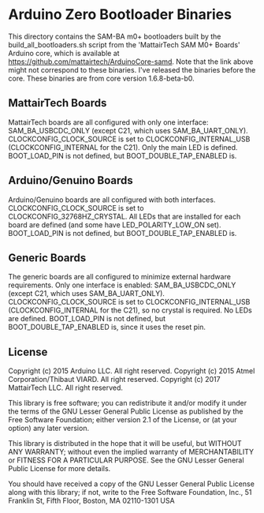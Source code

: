 # Arduino Zero Bootloader Binaries

This directory contains the SAM-BA m0+ bootloaders built by the
build_all_bootloaders.sh script from the 'MattairTech SAM M0+
Boards' Arduino core, which is available at
https://github.com/mattairtech/ArduinoCore-samd.
Note that the link above might not correspond to these binaries.
I've released the binaries before the core. These binaries are from
core version 1.6.8-beta-b0.

## MattairTech Boards
MattairTech boards are all configured with only one interface:
SAM_BA_USBCDC_ONLY (except C21, which uses SAM_BA_UART_ONLY).
CLOCKCONFIG_CLOCK_SOURCE is set to CLOCKCONFIG_INTERNAL_USB
(CLOCKCONFIG_INTERNAL for the C21). Only the main LED is defined.
BOOT_LOAD_PIN is not defined, but BOOT_DOUBLE_TAP_ENABLED is.

## Arduino/Genuino Boards
Arduino/Genuino boards are all configured with both interfaces.
CLOCKCONFIG_CLOCK_SOURCE is set to CLOCKCONFIG_32768HZ_CRYSTAL.
All LEDs that are installed for each board are defined (and some
have LED_POLARITY_LOW_ON set). BOOT_LOAD_PIN is not defined, but
BOOT_DOUBLE_TAP_ENABLED is.

## Generic Boards
The generic boards are all configured to minimize external hardware
requirements. Only one interface is enabled: SAM_BA_USBCDC_ONLY
(except C21, which uses SAM_BA_UART_ONLY). CLOCKCONFIG_CLOCK_SOURCE
is set to CLOCKCONFIG_INTERNAL_USB (CLOCKCONFIG_INTERNAL for the C21),
so no crystal is required. No LEDs are defined. BOOT_LOAD_PIN is not
defined, but BOOT_DOUBLE_TAP_ENABLED is, since it uses the reset pin.


## License
Copyright (c) 2015 Arduino LLC.  All right reserved.
Copyright (c) 2015 Atmel Corporation/Thibaut VIARD.  All right reserved.
Copyright (c) 2017 MattairTech LLC. All right reserved.

This library is free software; you can redistribute it and/or
modify it under the terms of the GNU Lesser General Public
License as published by the Free Software Foundation; either
version 2.1 of the License, or (at your option) any later version.

This library is distributed in the hope that it will be useful,
but WITHOUT ANY WARRANTY; without even the implied warranty of
MERCHANTABILITY or FITNESS FOR A PARTICULAR PURPOSE.
See the GNU Lesser General Public License for more details.

You should have received a copy of the GNU Lesser General Public
License along with this library; if not, write to the Free Software
Foundation, Inc., 51 Franklin St, Fifth Floor, Boston, MA  02110-1301  USA
